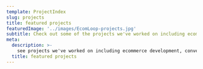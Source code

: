```yaml
---
template: ProjectIndex
slug: projects
title: featured projects
featuredImage: '../images/EcomLoop-projects.jpg'
subtitle: Check out some of the projects we've worked on including ecommerce development, conversion rate optimization projects, and platform strategy & implementation.
meta:
  description: >-
    see projects we've worked on including ecommerce development, conversion rate optimization projects, and platform strategy & implementation.  
  title: featured projects
---
```

